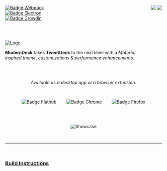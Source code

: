 
<div align = left>

[<img src = 'https://img.shields.io/badge/License-MIT-yellow.svg?style=for-the-badge' align = right>][License]
[<img src = 'https://img.shields.io/badge/Author-Dangered_Wolfy-176baf?style=for-the-badge' align = right>][Author]

[![Badge Webpack]][Webpack] <br>
[![Badge Electron]][Electron]<br>
[![Badge Crowdin]][Crowdin]

</div>

<br>
<br>

![Logo]

**ModernDeck** takes **TweetDeck** to the next level with a *Material* <br>
*inspired theme*, *customizations* & *performance enhancements*.

<br>
<br>

<div align = center>

*Available as a desktop app or a browser extension.*

<br>

[![Badge Flathub]][Flathub]  
[![Badge Chrome]][Chrome]  
[![Badge Firefox]][Firefox]

<br>
<br>

![Showcase]

<br>

</div>
 
---

<br>

### [Build Instructions][Building]


<br>

<!----------------------------------------------------------------------------->

[Building]: https://github.com/dangeredwolf/ModernDeck/wiki/Building-ModernDeck

[Author]: https://github.com/dangeredwolf

<!----------------------------------{ Images }--------------------------------->

[Showcase]: docs/img/ReadmeScreenshot.png
[Logo]: docs/img/ReadmeLogo.png


<!--------------------------------{ Badge Links }------------------------------>

[Electron]: https://github.com/dangeredwolf/ModernDeck/actions/workflows/electron.yml
[Webpack]: https://github.com/dangeredwolf/ModernDeck/actions/workflows/webpack.yml
[Flathub]: https://flathub.org/apps/details/com.dangeredwolf.ModernDeck
[Crowdin]: https://translate.moderndeck.org/project/tweetdeck
[Chrome]: https://chrome.google.com/webstore/detail/moderndeck-twitter-client/pbpfgdgddpnbjcbpofmdanfbbigocklj
[Firefox]: https://addons.mozilla.org/en-US/firefox/addon/moderndeck/

[License]: LICENSE

<!----------------------------------{ Badges }--------------------------------->

[Badge Electron]: https://github.com/dangeredwolf/ModernDeck/actions/workflows/electron.yml/badge.svg
[Badge Webpack]: https://github.com/dangeredwolf/ModernDeck/actions/workflows/webpack.yml/badge.svg
[Badge Crowdin]: https://badges.crowdin.net/tweetdeck/localized.svg
[Badge Firefox]: docs/img/FirefoxAddon.png
[Badge Flathub]: docs/img/Flathub.png
[Badge Chrome]: docs/img/ChromeWebStore.png
